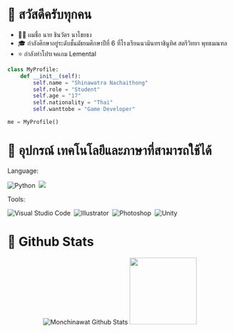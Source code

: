 # 👋 สวัสดีครับทุกคน

- 💂‍♂️ ผมชื่อ นาย ชินวัตร นาไชยธง
- 🎓 กำลังศึกษาอยู่ระดับชั้นมัธยมศึกษาปีที่ 6 ที่โรงเรียนนวมินทราชินูทิศ สตรีวิทยา พุทธมณฑล
- ⭐ กำลังทำโปรเจคเกม Lemental

```python
class MyProfile:
    def __init__(self):
        self.name = "Shinawatra Nachaithong"
        self.role = "Student"
        self.age = "17"
        self.nationality = "Thai"
        self.wanttobe = "Game Developer"

me = MyProfile()
```

# 🔧 อุปกรณ์ เทคโนโลยีและภาษาที่สามารถใช้ได้

Language:

![Python](https://img.shields.io/badge/-Python-2D333B?style=flat&logo=python)&nbsp;
![](https://img.shields.io/badge/-C_Sharp-2D333B?style=flat&logo=c-sharp)&nbsp;


Tools:

![Visual Studio Code](https://img.shields.io/badge/-Visual%20Studio%20Code-2D333B?style=flat&logo=visual-studio-code&logoColor=007ACC)&nbsp;
![Illustrator](https://img.shields.io/badge/-Illustrator-2D333B?style=flat&logo=adobe-illustrator)&nbsp;
![Photoshop](https://img.shields.io/badge/-Photoshop-2D333B?style=flat&logo=adobe-photoshop)&nbsp;
![Unity](https://img.shields.io/badge/-Unity-2D333B?style=flat&logo=unity)&nbsp;




# 💪 Github Stats

<p align="center">
<img src="https://github-readme-stats.vercel.app/api/top-langs/?username=monshinawatra&hide=shaderlab,hlsl&layout=compact&theme=nord&show_icons=true" alt="Monchinawat Github Stats" />
<img height=150em src="https://github-readme-stats-eight-theta.vercel.app/api?username=monshinawatra&show_icons=true&theme=nord&include_all_commits=true&count_private=true"/>
</p>
